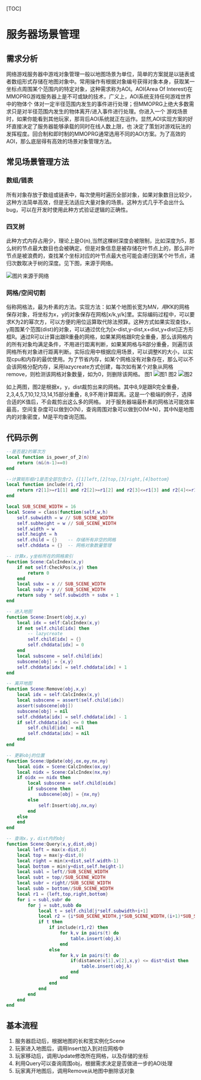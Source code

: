 ﻿[TOC]

#  服务器场景管理

## 需求分析
网络游戏服务器中游戏对象管理一般以地图场景为单位，简单的方案就是以链表或者数组形式存储在地图对象中。常用操作有根据对象编号获得对象本身，获取某一坐标点周围某个范围内的特定对象，这种需求称为AOI。AOI(Area Of Interest)在MMOPRG游戏服务器上是不可或缺的技术，广义上，AOI系统支持任何游戏世界中的物体个 体对一定半径范围内发生的事件进行处理；但MMOPRG上绝大多数需求只是对半径范围内发生的物体离开/进入事件进行处理。你进入一个 游戏场景时，如果你能看到其他玩家，那背后AOI系统就正在运作。显然,AOI实现方案的好坏直接决定了服务器能够承载的同时在线人数上限，也 决定了策划对游戏玩法的发挥程度。回合制和即时制的MMOPRG通常选用不同的AOI方案。为了高效的AOI，那么底层得有高效的场景对象管理方法。
## 常见场景管理方法
### 数组/链表
所有对象存放于数组或链表中，每次使用时遍历全部对象，如果对象数目比较少，这种方法简单高效，但是无法适应大量对象的场景。这种方式几乎不会出什么bug，可以在开发时使用此种方式验证逻辑的正确性。
### 四叉树
此种方式内存占用少，理论上是O(n),当然这棵树深度会被限制，比如深度为5，那么树的节点最大数目也会被确定。但是对象信息是被存储在叶节点上的，那么非叶节点是被浪费的，查找某个坐标对应的叶节点最大也可能会递归到某个叶节点，递归次数取决于树的深度。见下图，来源于网络。

![图片来源于网络](https://raw.githubusercontent.com/doublefox1981/storage/master/quadtree.jpg)
### 网格/空间切割
俗称网格法，最为朴素的方法。实现方法：如某个地图长宽为M*N，用K*K的网格保存对象，将坐标为x，y的对象保存在网格[x/k,y/k]里。实际编码过程中，可以要求K为2的幂次方，可以方便的用位运算取代除法预算。这种方式如果实现查找x，y周围某个范围(dist)的对象，可以通过优化为[x-dist,y-dist,x+dist,y+dist]正方形框R。通过R可以计算出跟R重叠的网格，如果某网格跟R完全重叠，那么该网格内的所有对象均满足条件，不用进行距离判断，如果某网格与R部分重叠，则遍历该网格所有对象进行距离判断。实际应用中根据应用场景，可以调整K的大小，以实现cpu和内存的最优使用。为了节省内存，如某个网格没有对象存在，那么可以不会该网格分配内存，采用lazycreate方式创建，每次如有某个对象从网格remove，则检测该网格对象数量，如为0，则删除该网格。
图1
![图1](https://raw.githubusercontent.com/doublefox1981/storage/master/p2.png)
图2
![图2](https://raw.githubusercontent.com/doublefox1981/storage/master/p1.png)

如上两图，图2是根据x，y，dist裁剪出来的网格。其中8,9是跟R完全重叠，2,3,4,5,7,10,12,13,14,15部分重叠，8,9不用计算距离。这是一个极端的例子，选择合适的K值后，不会裁剪出这么多的网格。
对于服务器端最朴素的网格法可能效率最高，空间复杂度可以做到O(N)，查询周围对象可以做到O(M+N)，其中N是地图内的对象密度，M是平均查询范围。

## 代码示例
```lua
--是否是2的幂次方
local function is_power_of_2(n)
	return (n&(n-1)==0)
end
```
```lua
--计算矩形框r1是否全部包含r2，{[1]left,[2]top,[3]right,[4]bottom}
local function include(r1,r2)
	return r2[1]>=r1[1] and r2[2]>=r1[2] and r2[3]<=r1[3] and r2[4]<=r1[4]
end
```
```lua
local SUB_SCENE_WIDTH = 16
local Scene = class(function(self,w,h)
	self.subwidth = w // SUB_SCENE_WIDTH
	self.subheight = w // SUB_SCENE_WIDTH 
	self.width = w
	self.height = h
	self.child = {}    -- 存储所有非空的网格
	self.chddata = {}  -- 网格对象数量管理

-- 计算x，y坐标所在的网格索引
function Scene:CalcIndex(x,y)
	if not self:CheckPos(x,y) then
		return 0
	end
	local subx = x // SUB_SCENE_WIDTH 
	local suby = y // SUB_SCENE_WIDTH 
	return suby * self.subwidth + subx + 1
end

-- 进入地图
function Scene:Insert(obj,x,y)
	local idx = self:CalcIndex(x,y)
	if not self.child[idx] then
		-- lazycreate
		self.child[idx] = {}
		self.chddata[idx] = 0
	end
	local subscene = self.child[idx]
	subscene[obj] = {x,y}
	self.chddata[idx] = self.chddata[idx] + 1
end

-- 离开地图
function Scene:Remove(obj,x,y)
	local idx = self:CalcIndex(x,y)
	local subscene = assert(self.child[idx])
	assert(subscene[obj])
	subscene[obj] = nil
	self.chddata[idx] = self.chddata[idx] - 1
	if self.chddata[idx] <= 0 then
		self.child[idx] = nil
		self.chddata[idx] = nil
	end
end

-- 更新obj的位置
function Scene:Update(obj,ox,oy,nx,ny)
	local oidx = Scene:CalcIndex(ox,oy)
	local nidx = Scene:CalcIndex(nx,ny)
	if oidx == nidx then
		local subscene = self.child[oidx]
		if subscene then
			subscene[obj] = {nx,ny}
		else
			self:Insert(obj,nx,ny)
		end
	else
	end
end

-- 查询x，y，dist内的obj
function Scene:Query(x,y,dist,obj)
	local left = max(x-dist,0)
	local top = max(y-dist,0)
	local right = min(x+dist,self.width-1)
	local bottom = min(y+dist,self.height-1)
	local subl = left//SUB_SCENE_WIDTH 
	local subt = top//SUB_SCENE_WIDTH 
	local subr = right//SUB_SCENE_WIDTH 
	local subb = bottom//SUB_SCENE_WIDTH 
	local r1 = {left,top,right,bottom}
	for i = subl,subr do
		for j = subt,subb do
			local t = self.child[j*self.subwidth+i+1]
			local r2 = {i*SUB_SCENE_WIDTH,j*SUB_SCENE_WIDTH,(i+1)*SUB_SCENE_WIDTH-1,(j+1)*SUB_SCENE_WIDTH-1}
			if t then
				if include(r1,r2) then
					for k,v in pairs(t) do
						table.insert(obj,k)
					end
				else
					for k,v in pairs(t) do
						if(distance(v[1],v[2],x,y) <= dist*dist then
							table.insert(obj,k)
						end
					end
				end
			end
		end
	end
end
```

## 基本流程
	

 1. 服务器启动后，根据地图的长和宽实例化Scene
 2. 玩家进入地图后，调用Insert加入到对应网格中
 3. 玩家移动后，调用Update修改所在网格，以及存储的坐标
 4. 利用Query可以查询周围obj，根据需求决定是否做进一步的AOI处理
 5. 玩家离开地图后，调用Remove从地图中删除该对象

	